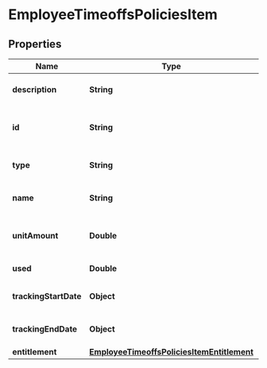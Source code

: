 

# EmployeeTimeoffsPoliciesItem


## Properties

| Name | Type | Description | Notes |
|------------ | ------------- | ------------- | -------------|
|**description** | **String** | Description of the time off policy. |  |
|**id** | **String** | Unique identifier for the time off policy. |  |
|**type** | **String** | Type of time off policy. |  |
|**name** | **String** | Name of the time off policy. |  |
|**unitAmount** | **Double** | Unit amount of the time off policy. |  |
|**used** | **Double** | Used time off policy. |  |
|**trackingStartDate** | **Object** | Start date of the time off policy. |  |
|**trackingEndDate** | **Object** | End date of the time off policy. |  |
|**entitlement** | [**EmployeeTimeoffsPoliciesItemEntitlement**](EmployeeTimeoffsPoliciesItemEntitlement.md) |  |  |



